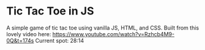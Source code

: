 # Tic Tac Toe in JS

A simple game of tic tac toe using vanilla JS, HTML, and CSS.
Built from this lovely video here: https://www.youtube.com/watch?v=Rzhcb4M9-0Q&t=174s
Current spot: 28:14
